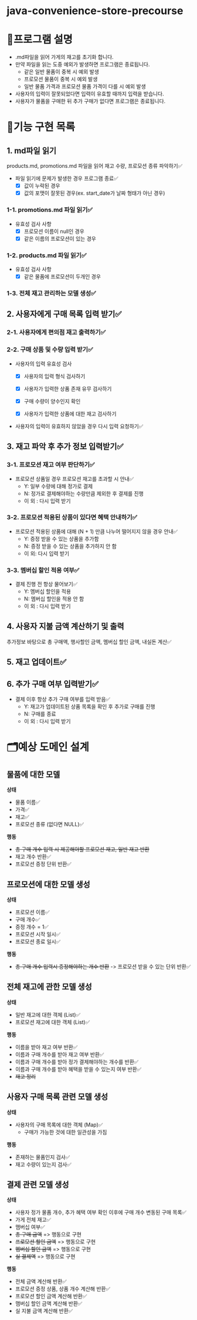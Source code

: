 # java-convenience-store-precourse

# 📜프로그램 설명

- .md파일을 읽어 가게의 재고를 초기화 합니다.
- 만약 파일을 읽는 도중 예외가 발생하면 프로그램은 종료됩니다.
    - 같은 일반 물품이 중복 시 예외 발생
    - 프로모션 물품이 중복 시 예외 발생
    - 일반 물품 가격과 프로모션 물품 가격이 다를 시 예외 발생
- 사용자의 입력이 잘못되었다면 입력이 유효할 때까지 입력을 받습니다.
- 사용자가 물품을 구매한 뒤 추가 구매가 없다면 프로그램은 종료됩니다.

# 📄기능 구현 목록

## 1. md파일 읽기

products.md, promotions.md 파일을 읽어 재고 수량, 프로모션 종류 파악하기✅

- 파일 읽기에 문제가 발생한 경우 프로그램 종료✅
    - [x] 값이 누락된 경우
    - [x] 값의 포맷이 잘못된 경우(ex. start_date가 날짜 형태가 아닌 경우)

### 1-1. promotions.md 파일 읽기✅

- 유효성 검사 사항
    - [x] 프로모션 이름이 null인 경우
    - [x] 같은 이름의 프로모션이 있는 경우

### 1-2. products.md 파일 읽기✅

- 유효성 검사 사항
    - [x] 같은 물품에 프로모션이 두개인 경우

### 1-3. 전체 재고 관리하는 모델 생성✅

## 2. 사용자에게 구매 목록 입력 받기✅

### 2-1. 사용자에게 편의점 재고 출력하기✅

### 2-2. 구매 상품 및 수량 입력 받기✅

- 사용자의 입력 유효성 검사
    - [x] 사용자의 입력 형식 검사하기
    - [x] 사용자가 입력한 상품 존재 유무 검사하기
    - [x] 구매 수량이 양수인지 확인
    - [x] 사용자가 입력한 상품에 대한 재고 검사하기


- 사용자의 입력이 유효하지 않았을 경우 다시 입력 요청하기✅

## 3. 재고 파악 후 추가 정보 입력받기✅

### 3-1. 프로모션 재고 여부 판단하기✅

- 프로모션 상품일 경우 프로모션 재고를 초과할 시 안내✅
    * Y: 일부 수량에 대해 정가로 결제
    * N: 정가로 결제해야하는 수량만큼 제외한 후 결제를 진행
    * 이 외 : 다시 입력 받기

### 3-2. 프로모션 적용된 상품이 있다면 혜택 안내하기✅

- 프로모션 적용된 상품에 대해 (N + 1) 만큼 나누어 떨어지지 않을 경우 안내✅
    * Y: 증정 받을 수 있는 상품을 추가함
    * N: 증정 받을 수 있는 상품을 추가하지 안 함
    * 이 외: 다시 입력 받기

### 3-3. 멤버십 할인 적용 여부✅

- 결제 진행 전 항상 물어보기✅
    * Y: 멤버십 할인을 적용
    * N: 멤버십 할인을 적용 안 함
    * 이 외 : 다시 입력 받기

## 4. 사용자 지불 금액 계산하기 및 출력

추가정보 바탕으로 총 구매액, 행사할인 금액, 멤버십 할인 금액, 내실돈 계산✅

## 5. 재고 업데이트✅

## 6. 추가 구매 여부 입력받기✅

* 결제 이후 항상 추가 구매 여부를 입력 받음✅
    * Y: 재고가 업데이트된 상품 목록을 확인 후 추가로 구매를 진행
    * N: 구매를 종료
    * 이 외 : 다시 입력 받기

# 🗂️예상 도메인 설계

## 물품에 대한 모델

**상태**

- 물품 이름✅
- 가격✅
- 재고✅
- 프로모션 종류 (없다면 NULL)✅

**행동**

- ~~총 구매 개수 입력 시 제공해야할 프로모션 재고, 일반 재고 반환~~
- 재고 개수 반환✅
- 프로모션 증정 단위 반환✅

## 프로모션에 대한 모델 생성

**상태**

- 프로모션 이름✅
- 구매 개수✅
- 증정 개수 = 1✅
- 프로모션 시작 일시✅
- 프로모션 종료 일시✅

**행동**

- ~~총 구매 개수 입력시 증정해야하는 개수 반환~~ -> 프로모션 받을 수 있는 단위 반환✅

## 전체 재고에 관한 모델 생성

**상태**

- 일반 재고에 대한 객체 (List)✅
- 프로모션 재고에 대한 객체 (List)✅

**행동**

- 이름을 받아 재고 여부 반환✅
- 이름과 구매 개수를 받아 재고 여부 반환✅
- 이름과 구매 개수를 받아 정가 결제해야하는 개수를 반환✅
- 이름과 구매 개수를 받아 혜택을 받을 수 있는지 여부 반환✅
- ~~재고 정리~~

## 사용자 구매 목록 관련 모델 생성

**상태**

- 사용자의 구매 목록에 대한 객체 (Map)✅
    - 구매가 가능한 것에 대한 일관성을 가짐

**행동**

- 존재하는 물품인지 검사✅
- 재고 수량이 있는지 검사✅

## 결제 관련 모델 생성

**상태**

- 사용자 정가 물품 개수, 추가 혜택 여부 확인 이후에 구매 개수 변동된 구매 목록✅
- 가게 전체 재고✅
- 맴버십 여부✅
- ~~총 구매 금액~~ => 행동으로 구현
- ~~프로모션 할인 금액~~ => 행동으로 구현
- ~~멤버십 할인 금액~~ => 행동으로 구현
- ~~실 결제액~~ => 행동으로 구현

**행동**

- 전체 금액 계산해 반환✅
- 프로모션 증정 상품, 상품 개수 계산해 반환✅
- 프로모션 할인 금액 계산해 반환✅
- 맴버십 할인 금액 계산해 반환✅
- 실 지불 금액 계산해 반환✅
